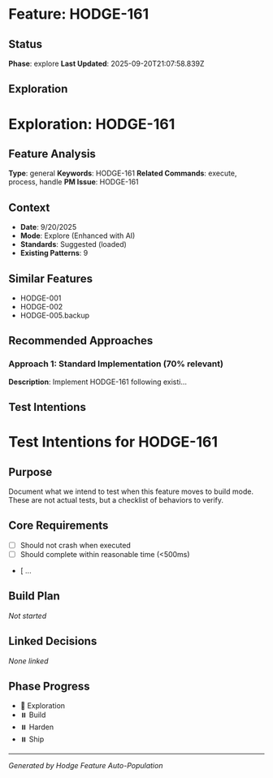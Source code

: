 # Feature: HODGE-161

## Status
**Phase**: explore
**Last Updated**: 2025-09-20T21:07:58.839Z

## Exploration
# Exploration: HODGE-161

## Feature Analysis
**Type**: general
**Keywords**: HODGE-161
**Related Commands**: execute, process, handle
**PM Issue**: HODGE-161

## Context
- **Date**: 9/20/2025
- **Mode**: Explore (Enhanced with AI)
- **Standards**: Suggested (loaded)
- **Existing Patterns**: 9


## Similar Features
- HODGE-001
- HODGE-002
- HODGE-005.backup




## Recommended Approaches


### Approach 1: Standard Implementation (70% relevant)
**Description**: Implement HODGE-161 following existi...

## Test Intentions
# Test Intentions for HODGE-161

## Purpose
Document what we intend to test when this feature moves to build mode.
These are not actual tests, but a checklist of behaviors to verify.

## Core Requirements
- [ ] Should not crash when executed
- [ ] Should complete within reasonable time (<500ms)
- [ ...

## Build Plan
_Not started_

## Linked Decisions
_None linked_




## Phase Progress
- 🔄 Exploration
- ⏸️ Build
- ⏸️ Harden
- ⏸️ Ship

---
_Generated by Hodge Feature Auto-Population_

